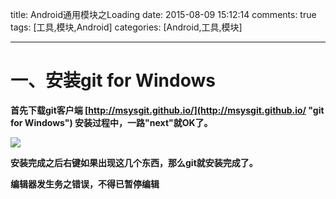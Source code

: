 title: Android通用模块之Loading
date: 2015-08-09 15:12:14
comments: true
tags: [工具,模块,Android]
categories: [Android,工具,模块]

---
  
# 一、安装git for Windows #
**首先下载git客户端 [http://msysgit.github.io/](http://msysgit.github.io/ "git for Windows") 
安装过程中，一路"next"就OK了。**

![](http://i.imgur.com/dPHM3ET.png)

**安装完成之后右键如果出现这几个东西，那么git就安装完成了。**


**编辑器发生务之错误，不得已暂停编辑**






